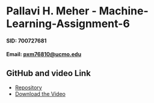 # Pallavi H. Meher - Machine-Learning-Assignment-6
#### SID: 700727681
#### Email: pxm76810@ucmo.edu

## GitHub and video Link
  * [Repository](https://github.com/pallavi234/ML_Assignment6/tree/main)
  * [Download the Video](https://drive.google.com/drive/folders/1PamTY5iQkH8F-eKRbP199xw1w9zDCH5N?usp=sharing)
